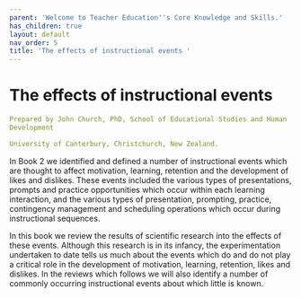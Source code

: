 ```yaml
---
parent: 'Welcome to Teacher Education''s Core Knowledge and Skills.'
has_children: true
layout: default
nav_order: 5
title: 'The effects of instructional events '
---
```

# The effects of instructional events


```yaml
Prepared by John Church, PhD, School of Educational Studies and Human
Development

University of Canterbury, Christchurch, New Zealand.
```


In Book 2 we identified and defined a number of instructional events
which are thought to affect motivation, learning, retention and the
development of likes and dislikes. These events included the various
types of presentations, prompts and practice opportunities which occur
within each learning interaction, and the various types of presentation,
prompting, practice, contingency management and scheduling operations
which occur during instructional sequences.

In this book we review the results of scientific research into the
effects of these events. Although this research is in its infancy, the
experimentation undertaken to date tells us much about the events which
do and do not play a critical role in the development of motivation,
learning, retention, likes and dislikes. In the reviews which follows we
will also identify a number of commonly occurring instructional events
about which little is known.

